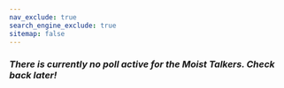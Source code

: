 ```yaml
---
nav_exclude: true
search_engine_exclude: true
sitemap: false
---
```


### ***There is currently no poll active for the Moist Talkers.  Check back later!***
